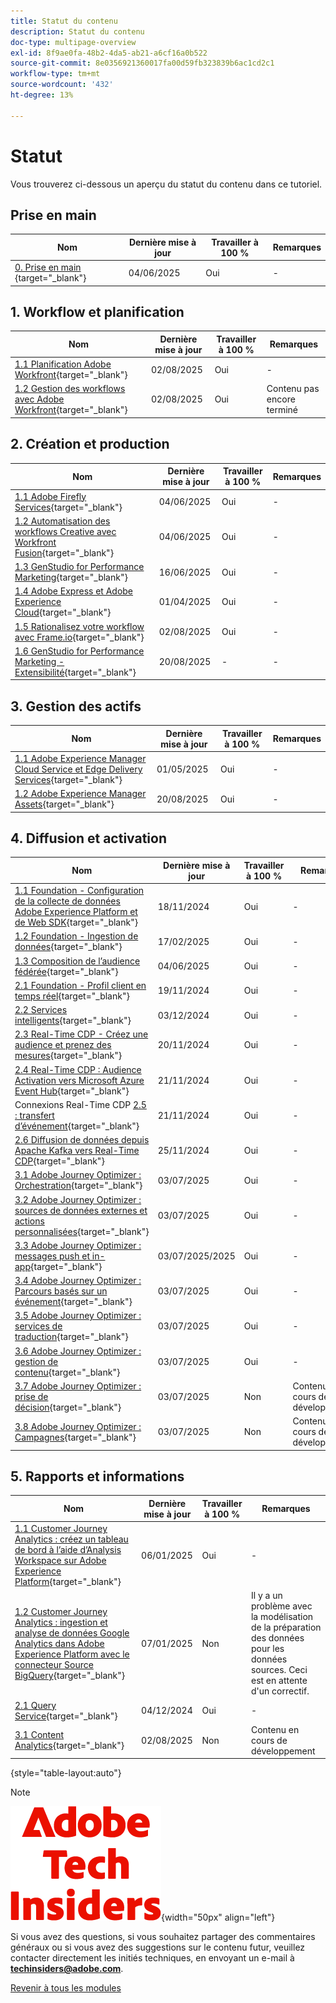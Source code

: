 ```yaml
---
title: Statut du contenu
description: Statut du contenu
doc-type: multipage-overview
exl-id: 8f9ae0fa-48b2-4da5-ab21-a6cf16a0b522
source-git-commit: 8e0356921360017fa00d59fb323839b6ac1cd2c1
workflow-type: tm+mt
source-wordcount: '432'
ht-degree: 13%

---
```


# Statut

Vous trouverez ci-dessous un aperçu du statut du contenu dans ce tutoriel.

## Prise en main

| Nom | Dernière mise à jour | Travailler à 100 % | Remarques         |
| ---------------------- | ------------ | ------------ |------------ |
| [0. Prise en main ](./modules/getting-started/gettingstarted/getting-started.md){target="_blank"} | 04/06/2025 | Oui | - |

## &#x200B;1. Workflow et planification

| Nom | Dernière mise à jour | Travailler à 100 % | Remarques         |
| ---------------------- | ------------ | ------------ |------------ |
| [1.1 Planification Adobe Workfront](./modules/workflow-planning/module1.1/wfplanning.md){target="_blank"} | 02/08/2025 | Oui | - |
| [1.2 Gestion des workflows avec Adobe Workfront](./modules/workflow-planning/module1.2/workfront.md){target="_blank"} | 02/08/2025 | Oui | Contenu pas encore terminé |

## &#x200B;2. Création et production

| Nom | Dernière mise à jour | Travailler à 100 % | Remarques         |
| ---------------------- | ------------ | ------------ |------------ |
| [1.1 Adobe Firefly Services](./modules/creation-production/module1.1/firefly-services.md){target="_blank"} | 04/06/2025 | Oui | - |
| [1.2 Automatisation des workflows Creative avec Workfront Fusion](./modules/creation-production/module1.2/automation.md){target="_blank"} | 04/06/2025 | Oui | - |
| [1.3 GenStudio for Performance Marketing](./modules/creation-production/module1.3/genstudio.md){target="_blank"} | 16/06/2025 | Oui | - |
| [1.4 Adobe Express et Adobe Experience Cloud](./modules/creation-production/module1.4/express.md){target="_blank"} | 01/04/2025 | Oui | - |
| [1.5 Rationalisez votre workflow avec Frame.io](./modules/creation-production/module1.5/frameio.md){target="_blank"} | 02/08/2025 | Oui | - |
| [1.6 GenStudio for Performance Marketing - Extensibilité](./modules/creation-production/module1.6/genstudioext.md){target="_blank"} | 20/08/2025 | - | - |


## &#x200B;3. Gestion des actifs

| Nom | Dernière mise à jour | Travailler à 100 % | Remarques         |
| ---------------------- | ------------ | ------------ |------------ |
| [1.1 Adobe Experience Manager Cloud Service et Edge Delivery Services](./modules/asset-mgmt/module2.1/aemcs.md){target="_blank"} | 01/05/2025 | Oui | - |
| [1.2 Adobe Experience Manager Assets](./modules/asset-mgmt/module2.2/aemassets.md){target="_blank"} | 20/08/2025 | Oui | - |

## &#x200B;4. Diffusion et activation

| Nom | Dernière mise à jour | Travailler à 100 % | Remarques         |
| ---------------------- | ------------ | ------------ |------------ |
| [1.1 Foundation - Configuration de la collecte de données Adobe Experience Platform et de Web SDK](./modules/delivery-activation/datacollection/dc1.1/data-ingestion-launch-web-sdk.md){target="_blank"} | 18/11/2024 | Oui | - |
| [1.2 Foundation - Ingestion de données](./modules/delivery-activation/datacollection/dc1.2/data-ingestion.md){target="_blank"} | 17/02/2025 | Oui | - |
| [1.3 Composition de l’audience fédérée](./modules/delivery-activation/datacollection/dc1.3/fac.md){target="_blank"} | 04/06/2025 | Oui | - |
| [2.1 Foundation - Profil client en temps réel](./modules/delivery-activation/rtcdp-b2c/rtcdpb2c-1/real-time-customer-profile.md){target="_blank"} | 19/11/2024 | Oui | - |
| [2.2 Services intelligents](./modules/delivery-activation/rtcdp-b2c/rtcdpb2c-2/intelligent-services.md){target="_blank"} | 03/12/2024 | Oui | - |
| [2.3 Real-Time CDP - Créez une audience et prenez des mesures](./modules/delivery-activation/rtcdp-b2c/rtcdpb2c-3/real-time-cdp-build-a-segment-take-action.md){target="_blank"} | 20/11/2024 | Oui | - |
| [2.4 Real-Time CDP : Audience Activation vers Microsoft Azure Event Hub](./modules/delivery-activation/rtcdp-b2c/rtcdpb2c-4/segment-activation-microsoft-azure-eventhub.md){target="_blank"} | 21/11/2024 | Oui | - |
| Connexions Real-Time CDP [2.5 : transfert d’événement](./modules/delivery-activation/rtcdp-b2c/rtcdpb2c-5/aep-data-collection-ssf.md){target="_blank"} | 21/11/2024 | Oui | - |
| [2.6 Diffusion de données depuis Apache Kafka vers Real-Time CDP](./modules/delivery-activation/rtcdp-b2c/rtcdpb2c-6/aep-apache-kafka.md){target="_blank"} | 25/11/2024 | Oui | - |
| [3.1 Adobe Journey Optimizer : Orchestration](./modules/delivery-activation/ajo-b2c/ajob2c-1/journey-orchestration-create-account.md){target="_blank"} | 03/07/2025 | Oui | - |
| [3.2 Adobe Journey Optimizer : sources de données externes et actions personnalisées](./modules/delivery-activation/ajo-b2c/ajob2c-2/journey-orchestration-external-weather-api-sms.md){target="_blank"} | 03/07/2025 | Oui | - |
| [3.3 Adobe Journey Optimizer : messages push et in-app](./modules/delivery-activation/ajo-b2c/ajob2c-3/ajopushinapp.md){target="_blank"} | 03/07/2025/2025 | Oui | - |
| [3.4 Adobe Journey Optimizer : Parcours basés sur un événement](./modules/delivery-activation/ajo-b2c/ajob2c-4/journeyoptimizer.md){target="_blank"} | 03/07/2025 | Oui | - |
| [3.5 Adobe Journey Optimizer : services de traduction](./modules/delivery-activation/ajo-b2c/ajob2c-5/ajotranslationsvcs.md){target="_blank"} | 03/07/2025 | Oui | - |
| [3.6 Adobe Journey Optimizer : gestion de contenu](./modules/delivery-activation/ajo-b2c/ajob2c-6/ajocontent.md){target="_blank"} | 03/07/2025 | Oui | - |
| [3.7 Adobe Journey Optimizer : prise de décision](./modules/delivery-activation/ajo-b2c/ajob2c-7/ajo-decisioning.md){target="_blank"} | 03/07/2025 | Non | Contenu en cours de développement |
| [3.8 Adobe Journey Optimizer : Campagnes](./modules/delivery-activation/ajo-b2c/ajob2c-8/ajocampaigns.md){target="_blank"} | 03/07/2025 | Non | Contenu en cours de développement |

## &#x200B;5. Rapports et informations

| Nom | Dernière mise à jour | Travailler à 100 % | Remarques         |
| ---------------------- | ------------ | ------------ |------------ |
| [1.1 Customer Journey Analytics : créez un tableau de bord à l’aide d’Analysis Workspace sur Adobe Experience Platform](./modules/reporting-insights/cja-b2c/cjab2c-1/customer-journey-analytics-build-a-dashboard.md){target="_blank"} | 06/01/2025 | Oui | - |
| [1.2 Customer Journey Analytics : ingestion et analyse de données Google Analytics dans Adobe Experience Platform avec le connecteur Source BigQuery](./modules/reporting-insights/cja-b2c/cjab2c-2/customer-journey-analytics-bigquery-gcp.md){target="_blank"} | 07/01/2025 | Non | Il y a un problème avec la modélisation de la préparation des données pour les données sources. Ceci est en attente d&#39;un correctif. |
| [2.1 Query Service](./modules/reporting-insights/datadistiller/dd-1/query-service.md){target="_blank"} | 04/12/2024 | Oui | - |
| [3.1 Content Analytics](./modules/reporting-insights/content/module3.1/contentanalytics.md){target="_blank"} | 02/08/2025 | Non | Contenu en cours de développement |

{style="table-layout:auto"}

>[!NOTE]
>
>![Insiders de la technologie ](./assets/images/techinsiders.png){width="50px" align="left"}
>
>Si vous avez des questions, si vous souhaitez partager des commentaires généraux ou si vous avez des suggestions sur le contenu futur, veuillez contacter directement les initiés techniques, en envoyant un e-mail à **techinsiders@adobe.com**.

[Revenir à tous les modules](./overview.md)
